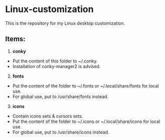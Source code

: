 # Linux-customization

This is the repository for my Linux desktop customization.

## Items:
1. **conky**
- Put the content of this folder to ~/.conky.
- Installation of conky-manager2 is advised.
2. **fonts**
- Put the content of the folder to ~/.fonts or ~/.local/share/fonts for local use.
- For global use, put to /usr/share/fonts instead.
3. **icons**
- Contain icons sets & cursors sets.
- Put the content of the folder to ~/.icons or ~/.local/share/icons for local use.
- For global use, put to /usr/share/icons instead.
